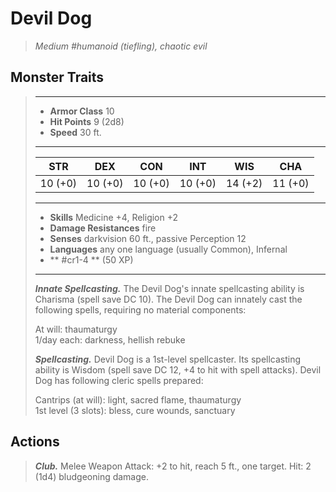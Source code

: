 # Devil Dog
>*Medium #humanoid (tiefling), chaotic evil*
## Monster Traits
>___
>- **Armor Class** 10
>- **Hit Points** 9 (2d8)
>- **Speed** 30 ft.
>___
>|STR|DEX|CON|INT|WIS|CHA|
>|:---:|:---:|:---:|:---:|:---:|:---:|
>|10 (+0)|10 (+0)|10 (+0)|10 (+0)|14 (+2)|11 (+0)|
>___
>- **Skills** Medicine +4, Religion +2
>- **Damage Resistances** fire
>- **Senses** darkvision 60 ft., passive Perception 12
>- **Languages** any one language (usually Common), Infernal
>- ** #cr1-4 ** (50 XP)
>___
>***Innate Spellcasting.*** The Devil Dog's innate spellcasting ability is Charisma (spell save DC 10). The Devil Dog can innately cast the following spells, requiring no material components:  
>
>At will: thaumaturgy  
>1/day each: darkness, hellish rebuke  
>
>
>***Spellcasting.*** Devil Dog is a 1st-level spellcaster. Its spellcasting ability is Wisdom (spell save DC 12, +4 to hit with spell attacks). Devil Dog has following cleric spells prepared:  
>
>Cantrips (at will): light, sacred flame, thaumaturgy  
>1st level (3 slots): bless, cure wounds, sanctuary  
>
## Actions
>***Club.*** Melee Weapon Attack: +2 to hit, reach 5 ft., one target. Hit: 2 (1d4) bludgeoning damage.